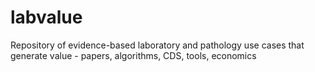 # labvalue
Repository of evidence-based laboratory and pathology use cases that generate value - papers, algorithms, CDS, tools, economics
